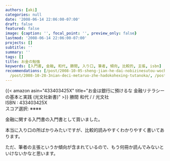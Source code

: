 ```yaml
---
authors: [aki]
categories: null
date: '2008-06-14 22:06:00-07:00'
draft: false
featured: false
image: {caption: '', focal_point: '', preview_only: false}
lastmod: '2008-06-14 22:06:00-07:00'
projects: []
subtitle: ''
summary: ''
tags: []
title: お金の勉強
keywords: [入門書, 金融, 和代, 勝間, 入り口, 筆者, 傾向, 比較的, 主張, isbn]
recommendations: [/post/2008-10-05-sheng-jian-he-dai-nobizinesutou-wochuang-ru7tunohuremuwakuli-bizinesusi-kao-fa-noji-ben-toshi-jian/,
  /post/2008-10-28-3nian-deci-metaruo-zhe-hadokohexing-tutanoka/, /post/2008-09-04-ji-dong-zhan-shi-gandamuthe-origin-16-17/]
---
```


{{< amazon asin="433403425X" title="お金は銀行に預けるな 金融リテラシーの基本と実践 (光文社新書)" >}}
勝間 和代 / / 光文社  
ISBN : 433403425X  
スコア選択: ※※※※

金融に関する入門書の入門書として買いました。

本当に入り口の所ばかりみたいですが、比較的読みやすくわかりやすく書いてあります。

ただ、筆者の主張というか傾向が含まれているので、もう何冊か読んでみないといけないかなと思います。